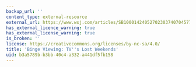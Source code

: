 ```yaml
---
backup_url: ''
content_type: external-resource
external_url: https://www.wsj.com/articles/SB10001424052702303740704577521300806686174
has_external_licence_warning: true
has_external_license_warning: true
is_broken: ''
license: https://creativecommons.org/licenses/by-nc-sa/4.0/
title: 'Binge Viewing: TV''s Lost Weekends'
uid: b3a5789b-b3bb-40c4-a332-a441df5fb158
---
```

